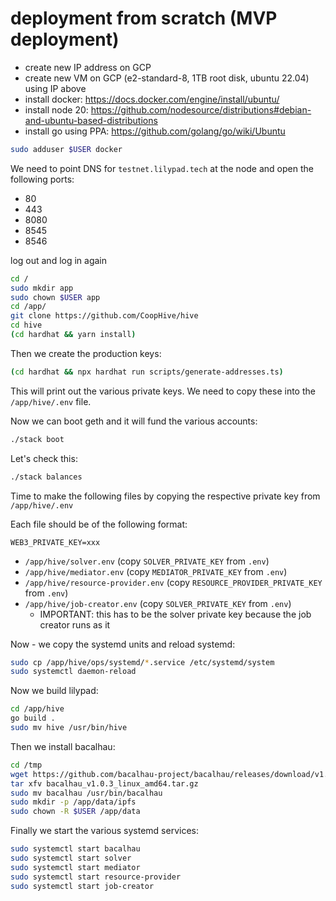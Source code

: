 # deployment from scratch (MVP deployment)

* create new IP address on GCP
* create new VM on GCP (e2-standard-8, 1TB root disk, ubuntu 22.04) using IP above
* install docker: https://docs.docker.com/engine/install/ubuntu/
* install node 20: https://github.com/nodesource/distributions#debian-and-ubuntu-based-distributions
* install go using PPA: https://github.com/golang/go/wiki/Ubuntu

```bash
sudo adduser $USER docker
```

We need to point DNS for `testnet.lilypad.tech` at the node and open the following ports:

* 80
* 443
* 8080
* 8545
* 8546

log out and log in again

```bash
cd /
sudo mkdir app
sudo chown $USER app
cd /app/
git clone https://github.com/CoopHive/hive
cd hive
(cd hardhat && yarn install)
```

Then we create the production keys:

```bash
(cd hardhat && npx hardhat run scripts/generate-addresses.ts)
```

This will print out the various private keys. We need to copy these into the `/app/hive/.env` file.

Now we can boot geth and it will fund the various accounts:

```bash
./stack boot
```

Let's check this:

```bash
./stack balances
```

Time to make the following files by copying the respective private key from `/app/hive/.env`

Each file should be of the following format:

```
WEB3_PRIVATE_KEY=xxx
```

* `/app/hive/solver.env` (copy `SOLVER_PRIVATE_KEY` from `.env`)
* `/app/hive/mediator.env` (copy `MEDIATOR_PRIVATE_KEY` from `.env`)
* `/app/hive/resource-provider.env` (copy `RESOURCE_PROVIDER_PRIVATE_KEY` from `.env`)
* `/app/hive/job-creator.env` (copy `SOLVER_PRIVATE_KEY` from `.env`)
    * IMPORTANT: this has to be the solver private key because the job creator runs as it

Now - we copy the systemd units and reload systemd:

```bash
sudo cp /app/hive/ops/systemd/*.service /etc/systemd/system
sudo systemctl daemon-reload
```

Now we build lilypad:

```bash
cd /app/hive
go build .
sudo mv hive /usr/bin/hive
```

Then we install bacalhau:

```bash
cd /tmp
wget https://github.com/bacalhau-project/bacalhau/releases/download/v1.0.3/bacalhau_v1.0.3_linux_amd64.tar.gz
tar xfv bacalhau_v1.0.3_linux_amd64.tar.gz
sudo mv bacalhau /usr/bin/bacalhau
sudo mkdir -p /app/data/ipfs
sudo chown -R $USER /app/data
```

Finally we start the various systemd services:

```bash
sudo systemctl start bacalhau
sudo systemctl start solver
sudo systemctl start mediator
sudo systemctl start resource-provider
sudo systemctl start job-creator
```